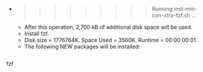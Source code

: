 * >>>>>>>>> Running inst-min-con-xtra-fzf.sh ...
  * After this operation, 2,700 kB of additional disk space will be used.
  * Install fzf.
  * Disk size = 1776764K. Space Used = 3560K. Runtime = 00:00:00:01.
  * The following NEW packages will be installed:
  ```bash
fzf
  ```
